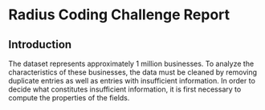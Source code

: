 # Radius Coding Challenge Report

## Introduction

The dataset represents approximately 1 million businesses.
To analyze the characteristics of these businesses, the data must be cleaned by removing duplicate entries as well as entries with insufficient information. In order to decide what constitutes insufficient information, it is first necessary to compute the properties of the fields. 

